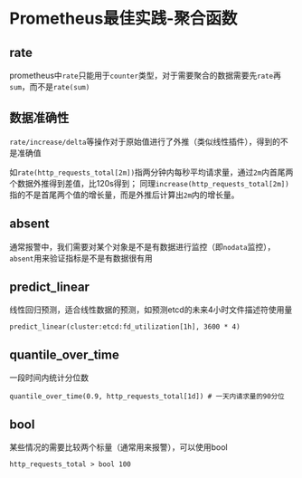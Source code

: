 # Prometheus最佳实践-聚合函数


## rate
prometheus中`rate`只能用于`counter`类型，对于需要聚合的数据需要先`rate`再`sum`，而不是`rate(sum)`

## 数据准确性
`rate/increase/delta`等操作对于原始值进行了外推（类似线性插件），得到的不是准确值

如`rate(http_requests_total[2m])`指两分钟内每秒平均请求量，通过`2m`内首尾两个数据外推得到差值，比120s得到；
同理`increase(http_requests_total[2m])`指的不是首尾两个值的增长量，而是外推后计算出`2m`内的增长量。

## absent
通常报警中，我们需要对某个对象是不是有数据进行监控（即`nodata`监控），`absent`用来验证指标是不是有数据很有用

## predict_linear
线性回归预测，适合线性数据的预测，如预测etcd的未来4小时文件描述符使用量
```
predict_linear(cluster:etcd:fd_utilization[1h], 3600 * 4)
```

## quantile_over_time
一段时间内统计分位数
```
quantile_over_time(0.9, http_requests_total[1d]) # 一天内请求量的90分位
```

## bool
某些情况的需要比较两个标量（通常用来报警），可以使用bool
```
http_requests_total > bool 100 
```

